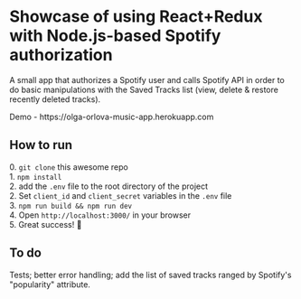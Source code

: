 <h1>Showcase of using React+Redux with Node.js-based Spotify authorization</h1>
<p>A small app that authorizes a Spotify user and calls Spotify API in order to do basic manipulations with the Saved Tracks list (view, delete & restore recently deleted tracks).</p>
<p>Demo - https://olga-orlova-music-app.herokuapp.com</p>
<h2>How to run</h2>
<p>0. <code>git clone</code> this awesome repo<br/>
1. <code>npm install</code><br/>
2. add the <code>.env</code> file to the root directory of the project<br/>
2. Set <code>client_id</code> and <code>client_secret</code> variables in the <code>.env</code> file<br/>
3. <code>npm run build && npm run dev</code><br/>
4. Open <code>http://localhost:3000/</code> in your browser<br/>
5. Great success! 🎉</p>
<h2>To do</h2>
<p>Tests; better error handling; add the list of saved tracks ranged by Spotify's "popularity" attribute.</p>